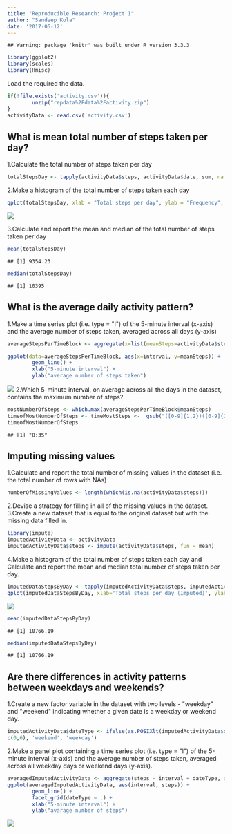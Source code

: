 ```yaml
---
title: "Reproducible Research: Project 1"
author: "Sandeep Kola"
date: '2017-05-12'
---
```



```
## Warning: package 'knitr' was built under R version 3.3.3
```


```r
library(ggplot2)
library(scales)
library(Hmisc)
```
Load the required the data.

```r
if(!file.exists('activity.csv')){
        unzip("repdata%2Fdata%2Factivity.zip")
}
activityData <- read.csv('activity.csv')
```

## What is mean total number of steps taken per day?

1.Calculate the total number of steps taken per day

```r
totalStepsDay <- tapply(activityData$steps, activityData$date, sum, na.rm = TRUE)
```

2.Make a histogram of the total number of steps taken each day

```r
qplot(totalStepsDay, xlab = "Total steps per day", ylab = "Frequency", binwidth=500)
```

![](RepData_PeerAssessment1/figure/simulationdata1-1.png)<!-- -->

3.Calculate and report the mean and median of the total number of steps taken per day

```r
mean(totalStepsDay)
```

```
## [1] 9354.23
```

```r
median(totalStepsDay)
```

```
## [1] 10395
```
## What is the average daily activity pattern?

1.Make a time series plot (i.e. type = "l") of the 5-minute interval (x-axis) and the average number of steps taken, averaged across all days (y-axis)

```r
averageStepsPerTimeBlock <- aggregate(x=list(meanSteps=activityData$steps), by=list(interval=activityData$interval), FUN=mean, na.rm=TRUE)

ggplot(data=averageStepsPerTimeBlock, aes(x=interval, y=meanSteps)) +
        geom_line() +
        xlab("5-minute interval") +
        ylab("average number of steps taken") 
```

![](PA1_template_files/figure-html/simulationdata3-1.png)<!-- -->
2.Which 5-minute interval, on average across all the days in the dataset, contains the maximum number of steps?

```r
mostNumberOfSteps <- which.max(averageStepsPerTimeBlock$meanSteps)
timeofMostNumberOfSteps <- timeMostSteps <-  gsub("([0-9]{1,2})([0-9]{2})", "\\1:\\2", averageStepsPerTimeBlock[mostNumberOfSteps,'interval'])
timeofMostNumberOfSteps
```

```
## [1] "8:35"
```
## Imputing missing values

1.Calculate and report the total number of missing values in the dataset (i.e. the total number of rows with NAs)

```r
numberOfMissingValues <- length(which(is.na(activityData$steps)))
```
2.Devise a strategy for filling in all of the missing values in the dataset. 
3.Create a new dataset that is equal to the original dataset but with the missing data filled in.

```r
library(impute)
imputedActivityData <- activityData
imputedActivityData$steps <- impute(activityData$steps, fun = mean)
```
4.Make a histogram of the total number of steps taken each day and Calculate and report the mean and median total number of steps taken per day.

```r
imputedDataStepsByDay <- tapply(imputedActivityData$steps, imputedActivityData$date, sum)
qplot(imputedDataStepsByDay, xlab='Total steps per day (Imputed)', ylab='Frequency using binwith 500', binwidth=500)
```

![](PA1_template_files/figure-html/simulationdata7-1.png)<!-- -->

```r
mean(imputedDataStepsByDay)
```

```
## [1] 10766.19
```

```r
median(imputedDataStepsByDay)
```

```
## [1] 10766.19
```
## Are there differences in activity patterns between weekdays and weekends?
1.Create a new factor variable in the dataset with two levels - "weekday" and "weekend" indicating whether a given date is a weekday or weekend day.

```r
imputedActivityData$dateType <- ifelse(as.POSIXlt(imputedActivityData$date)$wday %in%
c(0,6), 'weekend', 'weekday')
```
2.Make a panel plot containing a time series plot (i.e. type = "l") of the 5-minute interval (x-axis) and the average number of steps taken, averaged across all weekday days or weekend days (y-axis).

```r
averagedImputedActivityData <- aggregate(steps ~ interval + dateType, data=imputedActivityData, mean)
ggplot(averagedImputedActivityData, aes(interval, steps)) + 
        geom_line() + 
        facet_grid(dateType ~ .) +
        xlab("5-minute interval") + 
        ylab("avarage number of steps")
```

![](PA1_template_files/figure-html/simulationdata9-1.png)<!-- -->
